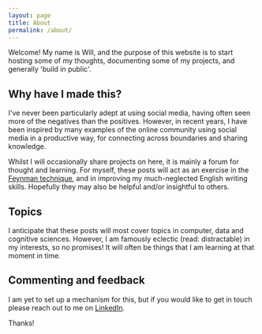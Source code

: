 ```yaml
---
layout: page
title: About
permalink: /about/
---
```


Welcome! My name is Will, and the purpose of this website is to start hosting some of my thoughts, documenting some of my projects, and generally 'build in public'.

## Why have I made this?

I've never been particularly adept at using social media, having often seen more of the negatives than the positives. However, in recent years, I have been inspired by many examples of the online community using social media in a productive way, for connecting across boundaries and sharing knowledge.

Whilst I will occasionally share projects on here, it is mainly a forum for thought and learning. For myself, these posts will act as an exercise in the [Feynman technique](https://en.wikipedia.org/wiki/Learning_by_teaching), and in improving my much-neglected English writing skills. Hopefully they may also be helpful and/or insightful to others.

## Topics

I anticipate that these posts will most cover topics in computer, data and cognitive sciences. However, I am famously eclectic (read: distractable) in my interests, so no promises! It will often be things that I am learning at that moment in time.

## Commenting and feedback

I am yet to set up a mechanism for this, but if you would like to get in touch please reach out to me on [LinkedIn](https://www.linkedin.com/in/willhalfpenny/).

Thanks!
